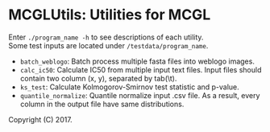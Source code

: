 # MCGLUtils: Utilities for MCGL

Enter `./program_name -h` to see descriptions of each utility.  
Some test inputs are located under `/testdata/program_name`.

* `batch_weblogo`: Batch process multiple fasta files into weblogo images.
* `calc_ic50`: Calculate IC50 from multiple input text files. Input files should contain two column (x, y), separated by tab(\\t).
* `ks_test`: Calculate Kolmogorov-Smirnov test statistic and p-value.
* `quantile_normalize`: Quantile normalize input .csv file. As a result, every column in the output file have same distributions.


Copyright (C) 2017.
